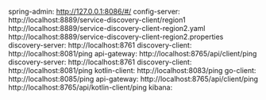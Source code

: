 spring-admin: http://127.0.0.1:8086/#/
config-server: http://localhost:8889/service-discovery-client/region1
               http://localhost:8889/service-discovery-client-region2.yaml
               http://localhost:8889/service-discovery-client-region2.properties
discovery-server: http://localhost:8761
discovery-client: http://localhost:8081/ping
api-gateway: http://localhost:8765/api/client/ping
discovery-server: http://localhost:8761
discovery-client: http://localhost:8081/ping
kotlin-client: http://localhost:8083/ping
go-client: http://localhost:8085/ping
api-gateway: http://localhost:8765/api/client/ping
             http://localhost:8765/api/kotlin-client/ping
kibana: 
